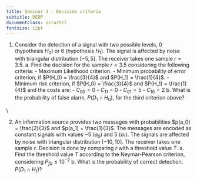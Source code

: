 ```yaml
---
title: Seminar 4 - Decision criteria
subtitle: DEDP
documentclass: scrartcl
fontsize: 12pt
---
```


1. Consider the detection of a signal with two possible levels, 0 (hypothesis $H_0$) or 6 (hypothesis $H_1$). 
The signal is affected by noise with triangular distribution $[-5,5]$.
The receiver takes one sample $r = 3.5$.
    a. Find the decision for the sample $r = 3.5$ considering the following criteria:
        - Maximum Likelihood criterion.
        - Minimum probability of error criterion, if $P(H_0) = \frac{3}{4}$ and $P(H_1) = \frac{1}{4}$.
        - Minimum risk criterion, if $P(H_0) = \frac{3}{4}$ and $P(H_1) = \frac{1}{4}$ and the costs are:
            - $C_{00} = 0$
            - $C_{11} = 0$
            - $C_{01} = 5$
            - $C_{10} = 2$
    b. What is the probability of false alarm, $P(D_1 \cap H_0)$, for the third criterion above?

\ 

2. An information source provides two messages with probabilities $p(a_0) = \frac{2}{3}$ and $p(a_1) = \frac{1}{3}$.
The messages are encoded as constant signals with values $-5$ ($a_0$) and $5$ ($a_1$).
The signals are affected by noise with triangular distribution $[-10,10]$.
The receiver takes one sample $r$. Decision is done by comparing $r$ with a threshold value $T$.
    a. Find the threshold value $T$ according to the Neymar-Pearson criterion, considering $P_{fa} \leq 10^{-2}$
    b. What is the probability of correct detection, $P(D_1 \cap H_1)$?
